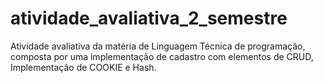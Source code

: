 # atividade_avaliativa_2_semestre
Atividade avaliativa da matéria de Linguagem Técnica de programação, composta por uma implementação de cadastro com elementos de CRUD, Implementação de COOKIE e Hash.
